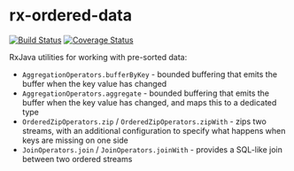 rx-ordered-data
===============

[![Build Status](https://travis-ci.org/Conductor/rx-ordered-data.svg?branch=master)](https://travis-ci.org/Conductor/rx-ordered-data) [![Coverage Status](https://coveralls.io/repos/Conductor/rx-ordered-data/badge.svg?branch=master&service=github)](https://coveralls.io/github/Conductor/rx-ordered-data?branch=master)


RxJava utilities for working with pre-sorted data:

* `AggregationOperators.bufferByKey` - bounded buffering that emits the buffer when the key value has changed
* `AggregationOperators.aggregate` - bounded buffering that emits the buffer when the key value has changed, and maps this to a dedicated type
* `OrderedZipOperators.zip` / `OrderedZipOperators.zipWith` - zips two streams, with an additional configuration to specify what happens when keys are missing on one side
* `JoinOperators.join` / `JoinOperators.joinWith` - provides a SQL-like join between two ordered streams
